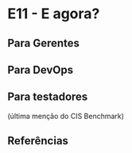 # E11 - E agora?

## Para Gerentes

## Para DevOps

## Para testadores

(última menção do CIS Benchmark)

## Referências